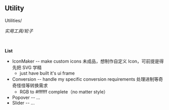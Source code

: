 ## Utility

Utilities/

*实用工具/轮子*

&nbsp;

**List**

* IconMaker -- make custom icons 未成品，想制作自定义 Icon，可前提是得先把 SVG 学精
  * just have built it's ui frame
* Conversion -- handle my specific conversion requirements 处理进制等奇奇怪怪等转换需求
  * RGB to #ffffff complete（no matter style）
* Popover -- ...
* Slider -- ...
